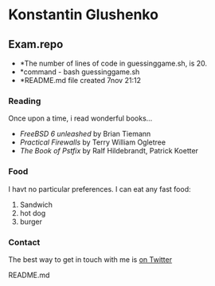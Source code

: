 # Konstantin Glushenko

 ## Exam.repo

 - *The number of lines of code in guessinggame.sh, is 20.
 - *command - bash guessinggame.sh
 - *README.md file created 7nov 21:12 

 ### Reading

 Once upon a time, i read wonderful books...

 - *FreeBSD 6 unleashed* by Brian Tiemann
 - *Practical Firewalls* by Terry William Ogletree
 - *The Book of Pstfix* by Ralf Hildebrandt, Patrick Koetter

 ### Food

 I havt no particular preferences. I can eat any fast food:
 1. Sandwich
 2. hot dog
 3. burger

 ### Contact

 The best way to get in touch with me is [on Twitter](https://www.twitter.org/)

 README.md

